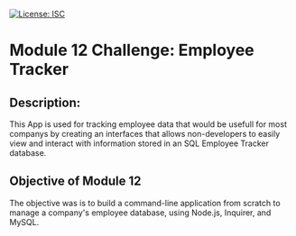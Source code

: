 [![License: ISC](https://img.shields.io/badge/License-ISC-blue.svg)](https://opensource.org/licenses/ISC)

# Module 12 Challenge: Employee Tracker

## Description:

This App is used for tracking employee data that would be usefull for most companys by creating an interfaces that allows non-developers to easily view and interact with information stored in an SQL Employee Tracker database.

## Objective of Module 12 

The objective was is to build a command-line application from scratch to manage a company's employee database, using Node.js, Inquirer, and MySQL.
